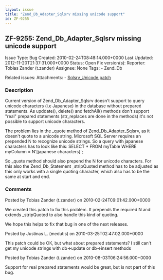 ```yaml
---
layout: issue
title: "Zend_Db_Adapter_Sqlsrv missing unicode support"
id: ZF-9255
---
```


ZF-9255: Zend\_Db\_Adapter\_Sqlsrv missing unicode support
----------------------------------------------------------

 Issue Type: Bug Created: 2010-02-24T08:48:14.000+0000 Last Updated: 2012-11-20T21:37:31.000+0000 Status: Open Fix version(s): 
 Reporter:  Tobias Zander (t.zander)  Assignee:  None  Tags: - Zend\_Db
 
 Related issues: 
 Attachments: - [Sqlsrv\_Unicode.patch](/issues/secure/attachment/12797/Sqlsrv_Unicode.patch)
 
### Description

Current version of Zend\_Db\_Adapter\_Sqlsrv doesn't support to query unicode characters (i.e Japanese) in the database without prepared statements. As upddate(), delete() and fetchAll() methods don't support "real" prepared statements (str\_replaces are done in the methods) it's not possible to support unicode characters.

The problem lies in the \_quote method of Zend\_Db\_Adapter\_Sqlsrv, as it doesn't quote to a unicode string. Microsoft SQL Server requires an prepended N to recognize unicode strings. So a query with japanese characters has to look like this: SELECT \* FROM myTable WHERE myColumn = N'[japanese characters]';

So \_quote method should also prepend the N for unicode characters. For this also the Zend\_Db\_Statement \_stripQuoted method has to be adjusted as this only works with a single quoting character, which also has to be the same at start and end.

 

 

### Comments

Posted by Tobias Zander (t.zander) on 2010-02-24T09:01:42.000+0000

We created this patch to fix this problem. It prepends the required N and extends \_stripQuoted to also handle this kind of quoting.

We hope this helps to fix that bug in one of the next releases.

 

 

Posted by Justinas L. (medutis) on 2010-03-25T02:47:02.000+0000

This patch could be OK, but what about prepared statements? I still can't get my unicode strings with db->update or db->insert methods

 

 

Posted by Tobias Zander (t.zander) on 2010-08-03T06:24:56.000+0000

Support for real prepared statements would be great, but is not part of this bug.

 

 